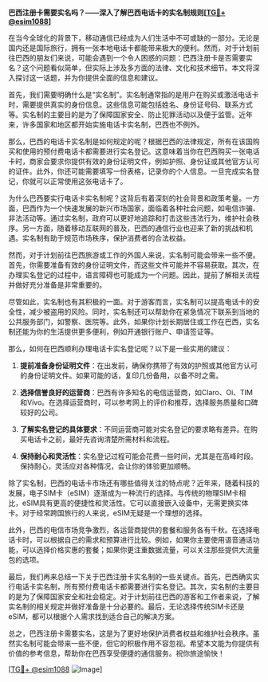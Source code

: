 **巴西注册卡需要实名吗？——深入了解巴西电话卡的实名制规则[[TG💪+ @esim1088](https://t.me/s/esim1088)]**

在当今全球化的背景下，移动通信已经成为人们生活中不可或缺的一部分。无论是国内还是国际旅行，拥有一张本地电话卡都能带来极大的便利。然而，对于计划前往巴西的朋友们来说，可能会遇到一个令人困惑的问题：巴西注册卡是否需要实名？这个问题看似简单，但实际上涉及多方面的法律、文化和技术细节。本文将深入探讨这一话题，并为你提供全面的信息和建议。

首先，我们需要明确什么是“实名制”。实名制通常指的是用户在购买或激活电话卡时，需要提供真实的身份信息。这些信息可能包括姓名、身份证号码、联系方式等。实名制的主要目的是为了保障国家安全、防止犯罪活动以及便于监管。近年来，许多国家和地区都开始实施电话卡实名制，巴西也不例外。

那么，巴西的电话卡实名制是如何规定的呢？根据巴西的法律规定，所有在该国购买和使用的预付费电话卡都需要进行实名登记。这意味着当你在巴西购买一张电话卡时，商家会要求你提供有效的身份证明文件，例如护照、身份证或其他官方认可的证件。此外，你还可能需要填写一份表格，记录你的个人信息。一旦完成实名登记，你就可以正常使用这张电话卡了。

为什么巴西要实行电话卡实名制呢？这背后有着深刻的社会背景和政策考量。一方面，巴西作为一个快速发展的新兴市场国家，面临着各种社会问题，如电信诈骗、非法活动等。通过实名制，政府可以更好地追踪和打击这些违法行为，维护社会秩序。另一方面，随着移动互联网的普及，巴西的通信行业也迎来了新的挑战和机遇。实名制有助于规范市场秩序，保护消费者的合法权益。

然而，对于计划前往巴西旅游或工作的外国人来说，实名制可能会带来一些不便。首先，你需要准备有效的身份证明文件，而这些文件可能并不容易获取。其次，在办理实名登记的过程中，语言障碍也可能成为一个问题。因此，提前了解相关流程并做好充分准备是非常重要的。

尽管如此，实名制也有其积极的一面。对于游客而言，实名制可以提高电话卡的安全性，减少被盗用的风险。同时，实名制还可以帮助你在紧急情况下联系到当地的公共服务部门，如警察、医院等。此外，如果你计划长期居住或工作在巴西，实名制还能为你的生活提供更多便利，例如开通银行账户、申请签证等。

那么，如何在巴西顺利办理电话卡实名登记呢？以下是一些实用的建议：

1. **提前准备身份证明文件**：在出发前，确保你携带了有效的护照或其他官方认可的身份证明文件。如果可能的话，复印几份备用，以备不时之需。

2. **选择信誉良好的运营商**：巴西有许多知名的电信运营商，如Claro、Oi、TIM和Vivo。在选择运营商时，可以参考网上的评价和推荐，选择服务质量和口碑较好的公司。

3. **了解实名登记的具体要求**：不同运营商可能对实名登记的要求略有差异。在购买电话卡之前，最好先咨询清楚所需材料和流程。

4. **保持耐心和灵活性**：实名登记过程可能会花费一些时间，尤其是在高峰时段。保持耐心，灵活应对各种情况，会让你的体验更加顺畅。

除了实名制，巴西的电话卡市场还有哪些值得关注的特点呢？近年来，随着科技的发展，电子SIM卡（eSIM）逐渐成为一种流行的选择。与传统的物理SIM卡相比，eSIM具有更高的便捷性和灵活性。它可以直接嵌入设备中，无需更换实体卡。对于经常跨国旅行的人来说，eSIM无疑是一个理想的选择。

此外，巴西的电信市场竞争激烈，各运营商提供的套餐和服务各有千秋。在选择电话卡时，可以根据自己的需求和预算进行比较。例如，如果你主要使用语音通话功能，可以选择价格实惠的套餐；如果你更注重数据流量，可以关注那些提供大流量包的选项。

最后，我们再来总结一下关于巴西注册卡实名制的一些关键点。首先，巴西确实实行电话卡实名制，所有预付费电话卡都需要进行实名登记。其次，实名制的主要目的是为了保障国家安全和社会稳定。对于计划前往巴西的游客和工作者来说，了解实名制的相关规定并做好准备是十分必要的。最后，无论选择传统SIM卡还是eSIM，都可以根据个人需求找到适合自己的解决方案。

总之，巴西注册卡需要实名，这是为了更好地保护消费者权益和维护社会秩序。虽然实名制可能会带来一些不便，但它的积极作用不容忽视。希望本文能为你提供有价值的参考信息，帮助你在巴西享受便捷的通信服务。祝你旅途愉快！

[[TG💪+ @esim1088](https://t.me/s/esim1088) ![Image](https://i.postimg.cc/4NQfJmqS/Snipaste-2025-05-13-00-14-12.png)]